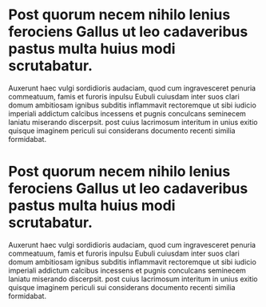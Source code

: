 # Post quorum necem nihilo lenius ferociens Gallus ut leo cadaveribus pastus multa huius modi scrutabatur.
Auxerunt haec vulgi sordidioris audaciam, quod cum ingravesceret penuria commeatuum, famis et furoris inpulsu Eubuli cuiusdam inter suos clari domum ambitiosam ignibus subditis inflammavit rectoremque ut sibi iudicio imperiali addictum calcibus incessens et pugnis conculcans seminecem laniatu miserando discerpsit. post cuius lacrimosum interitum in unius exitio quisque imaginem periculi sui considerans documento recenti similia formidabat.
# Post quorum necem nihilo lenius ferociens Gallus ut leo cadaveribus pastus multa huius modi scrutabatur.
Auxerunt haec vulgi sordidioris audaciam, quod cum ingravesceret penuria commeatuum, famis et furoris inpulsu Eubuli cuiusdam inter suos clari domum ambitiosam ignibus subditis inflammavit rectoremque ut sibi iudicio imperiali addictum calcibus incessens et pugnis conculcans seminecem laniatu miserando discerpsit. post cuius lacrimosum interitum in unius exitio quisque imaginem periculi sui considerans documento recenti similia formidabat.